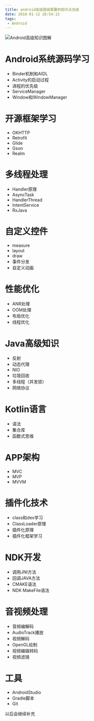 ```yaml
---
title: android高级晋级需要的知识点总结
date: 2018-01-12 16:54:13
tags:
 - Android
---
```


![Android高级知识图解](/assets/android-senior/Androidsenior.png)

<!--more-->

# Android系统源码学习
- Binder机制和AIDL
- Activity的启动过程
- 进程的优先级
- ServiceManager
- Window和WindowManager

# 开源框架学习
- OKHTTP
- Retrofit
- Glide
- Gson
- Realm

# 多线程处理
- Handler原理
- AsyncTask
- HandlerThread
- IntentService
- RxJava

# 自定义控件
- measure
- layout
- draw
- 事件分发
- 自定义动画

# 性能优化
- ANR处理
- OOM处理
- 布局优化
- 线程优化

# Java高级知识
- 反射
- 动态代理
- NIO
- 垃圾回收
- 多线程（并发锁）
- 网络协议

# Kotlin语言
- 语法
- 集合库
- 函数式思维

# APP架构
- MVC
- MVP
- MVVM

# 插件化技术
- class和dex学习
- ClassLoader原理
- 插件化原理
- 插件化框架学习

# NDK开发
- 调用JNI方法
- 回调JAVA方法
- CMAKE语法
- NDK MakeFile语法

# 音视频处理
- 音频编解码
- AudioTrack播放
- 视频解码
- OpenGL绘制
- 视频编辑转码
- 视频滤镜

# 工具
- AndroidStudio
- Gradle脚本
- Git


以后会继续补充
